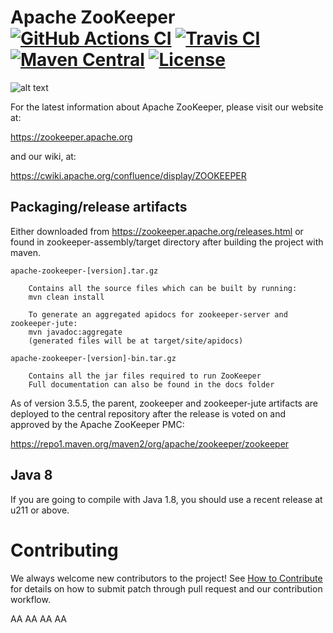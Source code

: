 # Apache ZooKeeper [![GitHub Actions CI][ciBadge]][ciLink] [![Travis CI][trBadge]][trLink] [![Maven Central][mcBadge]][mcLink] [![License][liBadge]][liLink]
![alt text](https://zookeeper.apache.org/images/zookeeper_small.gif "ZooKeeper")

For the latest information about Apache ZooKeeper, please visit our website at:

   https://zookeeper.apache.org

and our wiki, at:

   https://cwiki.apache.org/confluence/display/ZOOKEEPER

## Packaging/release artifacts

Either downloaded from https://zookeeper.apache.org/releases.html or
found in zookeeper-assembly/target directory after building the project with maven.

    apache-zookeeper-[version].tar.gz

        Contains all the source files which can be built by running:
        mvn clean install

        To generate an aggregated apidocs for zookeeper-server and zookeeper-jute:
        mvn javadoc:aggregate
        (generated files will be at target/site/apidocs)

    apache-zookeeper-[version]-bin.tar.gz

        Contains all the jar files required to run ZooKeeper
        Full documentation can also be found in the docs folder

As of version 3.5.5, the parent, zookeeper and zookeeper-jute artifacts
are deployed to the central repository after the release
is voted on and approved by the Apache ZooKeeper PMC:

  https://repo1.maven.org/maven2/org/apache/zookeeper/zookeeper

## Java 8

If you are going to compile with Java 1.8, you should use a
recent release at u211 or above.

# Contributing
We always welcome new contributors to the project! See [How to Contribute](https://cwiki.apache.org/confluence/display/ZOOKEEPER/HowToContribute) for details on how to submit patch through pull request and our contribution workflow.


[ciBadge]: https://github.com/apache/zookeeper/workflows/CI/badge.svg
[ciLink]: https://github.com/apache/zookeeper/actions
[liBadge]: https://img.shields.io/github/license/apache/zookeeper?color=282661
[liLink]: https://github.com/apache/zookeeper/blob/master/LICENSE.txt
[mcBadge]: https://img.shields.io/maven-central/v/org.apache.zookeeper/zookeeper
[mcLink]: https://zookeeper.apache.org/releases
[trBadge]: https://travis-ci.org/apache/zookeeper.svg?branch=master
[trLink]: https://travis-ci.org/apache/zookeeper
AA
AA
AA
AA
